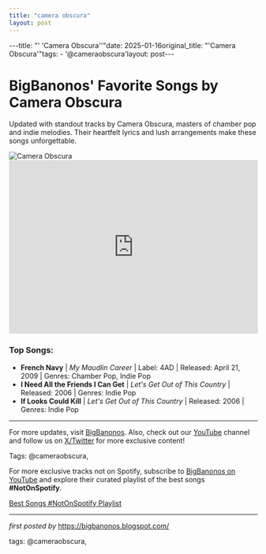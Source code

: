 ```yaml
---
title: "camera obscura"
layout: post
---
```

---title: "' 'Camera Obscura''"date: 2025-01-16original_title: "'Camera Obscura'"tags:  - '@cameraobscura'layout: post---<!-- Title of the Post --><h1>BigBanonos' Favorite Songs by Camera Obscura</h1> <!-- Introductory Text --><p>Updated with standout tracks by Camera Obscura, masters of chamber pop and indie melodies. Their heartfelt lyrics and lush arrangements make these songs unforgettable.</p> <!-- Featured Image --><div> <img src="https://i.scdn.co/image/ab67616d0000b273a436beaab32153e205b62f0a" alt="Camera Obscura"></div> <!-- Spotify Playlist Embed --><div> <iframe src="https://open.spotify.com/embed/playlist/3Qk5K7BVWlMwbKAuMenSJS?utm_source=generator" width="100%" height="352" frameborder="0" allowfullscreen="" allow="autoplay; clipboard-write; encrypted-media; fullscreen; picture-in-picture" loading="lazy"></iframe></div> <!-- Song Information --><h3>Top Songs:</h3><ul> <li><strong>French Navy</strong> | <em>My Maudlin Career</em> | Label: 4AD | Released: April 21, 2009 | Genres: Chamber Pop, Indie Pop</li> <li><strong>I Need All the Friends I Can Get</strong> | <em>Let's Get Out of This Country</em> | Released: 2006 | Genres: Indie Pop</li> <li><strong>If Looks Could Kill</strong> | <em>Let's Get Out of This Country</em> | Released: 2006 | Genres: Indie Pop</li></ul> <!-- Footer Links --><hr /><p>For more updates, visit <a href="https://bigbanonos.blogspot.com/" target="_blank">BigBanonos</a>. Also, check out our <a href="https://www.youtube.com/@BigBanonos" target="_blank">YouTube</a> channel and follow us on <a href="https://x.com/bigbanonos" target="_blank">X/Twitter</a> for more exclusive content!</p> <!-- Tags --><p>Tags: @cameraobscura,</p><!--Subscribe and Playlist Links--><div>    <p>For more exclusive tracks not on Spotify, subscribe to <a href="https://www.youtube.com/@BigBanonos" target="_blank">BigBanonos on YouTube</a> and explore their curated playlist of the best songs <strong>#NotOnSpotify</strong>.</p>    <p><a href="https://www.youtube.com/playlist?list=PLtuNtuTatqI0kFahUCbtbfenC_ET5O_tr" target="_blank">Best Songs #NotOnSpotify Playlist<br /></a></p></div><hr /><p><em>first posted by</em> <a href="https://bigbanonos.blogspot.com/" rel="noopener" target="_new">https://bigbanonos.blogspot.com/</a></p><p>tags: @cameraobscura,</p>